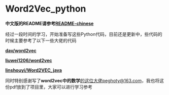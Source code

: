 # Word2Vec_python

**中文版的README请参考<a href="" target="_blank">README-chinese</a>**

经过一段时间的学习，开始准备写这些Python代码，目前还是更新中，些代码的时候主要参考了以下一些大佬的代码

**<a href="https://github.com/dav/word2vec" target="_blank">dav/word2vec</a>**

**<a href="https://github.com/liuwei1206/word2vec" target="_blank">liuwei1206/word2vec</a>**

**<a href="https://github.com/linshouyi/Word2VEC_java" target="_blank">linshouyi/Word2VEC_java</a>**

同时特别感谢写了**word2vec中的数学**的这位大佬peghoty@163.com，我也将这份pdf放到了项目里，大家可以进行学习参考







